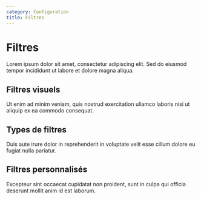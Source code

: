 ```yaml
---
category: Configuration
title: Filtres
---
```


# Filtres

Lorem ipsum dolor sit amet, consectetur adipiscing elit. Sed do eiusmod tempor incididunt ut labore et dolore magna aliqua.

## Filtres visuels

Ut enim ad minim veniam, quis nostrud exercitation ullamco laboris nisi ut aliquip ex ea commodo consequat.

## Types de filtres

Duis aute irure dolor in reprehenderit in voluptate velit esse cillum dolore eu fugiat nulla pariatur.

## Filtres personnalisés

Excepteur sint occaecat cupidatat non proident, sunt in culpa qui officia deserunt mollit anim id est laborum.